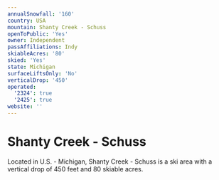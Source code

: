```yaml
---
annualSnowfall: '160'
country: USA
mountain: Shanty Creek - Schuss
openToPublic: 'Yes'
owner: Independent
passAffiliations: Indy
skiableAcres: '80'
skied: 'Yes'
state: Michigan
surfaceLiftsOnly: 'No'
verticalDrop: '450'
operated:
  '2324': true
  '2425': true
website: ''
---
```



# Shanty Creek - Schuss

Located in U.S. - Michigan, Shanty Creek - Schuss is a ski area with a vertical drop of 450 feet and 80 skiable acres.
